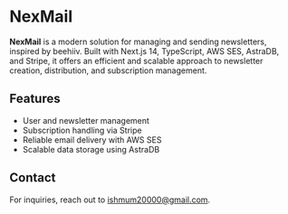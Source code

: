 # NexMail

**NexMail** is a modern solution for managing and sending newsletters, inspired by beehiiv. Built with Next.js 14, TypeScript, AWS SES, AstraDB, and Stripe, it offers an efficient and scalable approach to newsletter creation, distribution, and subscription management.

## Features

- User and newsletter management
- Subscription handling via Stripe
- Reliable email delivery with AWS SES
- Scalable data storage using AstraDB

## Contact

For inquiries, reach out to [ishmum20000@gmail.com](mailto:ishmum20000@gmail.com).
